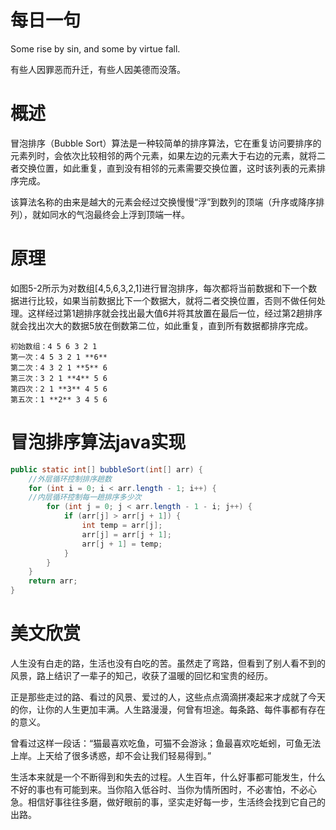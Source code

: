 # 每日一句

Some rise by sin, and some by virtue fall.

有些人因罪恶而升迁，有些人因美德而没落。

# 概述

冒泡排序（Bubble Sort）算法是一种较简单的排序算法，它在重复访问要排序的元素列时，会依次比较相邻的两个元素，如果左边的元素大于右边的元素，就将二者交换位置，如此重复，直到没有相邻的元素需要交换位置，这时该列表的元素排序完成。

该算法名称的由来是越大的元素会经过交换慢慢“浮”到数列的顶端（升序或降序排列），就如同水的气泡最终会上浮到顶端一样。

# 原理

如图5-2所示为对数组[4,5,6,3,2,1]进行冒泡排序，每次都将当前数据和下一个数据进行比较，如果当前数据比下一个数据大，就将二者交换位置，否则不做任何处理。这样经过第1趟排序就会找出最大值6并将其放置在最后一位，经过第2趟排序就会找出次大的数据5放在倒数第二位，如此重复，直到所有数据都排序完成。

```text
初始数组：4 5 6 3 2 1
第一次：4 5 3 2 1 **6**
第二次：4 3 2 1 **5** 6
第三次：3 2 1 **4** 5 6
第四次：2 1 **3** 4 5 6
第五次：1 **2** 3 4 5 6
```

# 冒泡排序算法java实现

```Java
public static int[] bubbleSort(int[] arr) {
    //外层循环控制排序趟数
    for (int i = 0; i < arr.length - 1; i++) {
    //内层循环控制每一趟排序多少次
        for (int j = 0; j < arr.length - 1 - i; j++) {
            if (arr[j] > arr[j + 1]) {
                int temp = arr[j];
                arr[j] = arr[j + 1];
                arr[j + 1] = temp;
            }
        }
    }
    return arr;
}

```

# 美文欣赏

人生没有白走的路，生活也没有白吃的苦。虽然走了弯路，但看到了别人看不到的风景，路上结识了一辈子的知己，收获了温暖的回忆和宝贵的经历。

正是那些走过的路、看过的风景、爱过的人，这些点点滴滴拼凑起来才成就了今天的你，让你的人生更加丰满。人生路漫漫，何曾有坦途。每条路、每件事都有存在的意义。

曾看过这样一段话：“猫最喜欢吃鱼，可猫不会游泳；鱼最喜欢吃蚯蚓，可鱼无法上岸。上天给了很多诱惑，却不会让我们轻易得到。”

生活本来就是一个不断得到和失去的过程。人生百年，什么好事都可能发生，什么不好的事也有可能到来。当你陷入低谷时、当你为情所困时，不必害怕，不必心急。相信好事往往多磨，做好眼前的事，坚实走好每一步，生活终会找到它自己的出路。